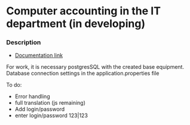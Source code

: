 # Computer accounting in the IT department (in developing) 

### Description

* [Documentation link](https://github.com/Dvorneg/it)

For work, it is necessary postgresSQL with the created base equipment.
Database connection settings in the application.properties file

To do:
- Error handling
- full translation (js remaining)
- Add login/password 
- enter login/password 123|123